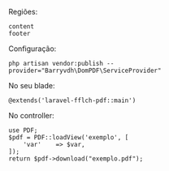 Regiões:

    content
    footer
    
Configuração:

    php artisan vendor:publish --provider="Barryvdh\DomPDF\ServiceProvider"

No seu blade:

    @extends('laravel-fflch-pdf::main')

No controller:

    use PDF;
    $pdf = PDF::loadView('exemplo', [
        'var'    => $var,
    ]);
    return $pdf->download("exemplo.pdf");
